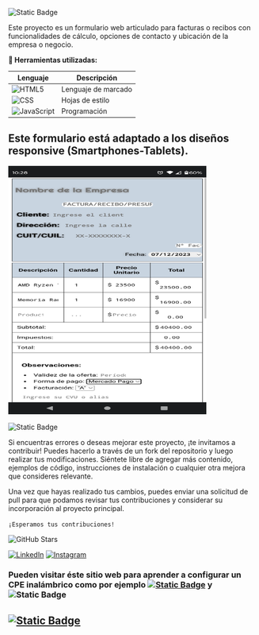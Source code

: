 ![Static Badge](https://img.shields.io/badge/Formulario-WEB-green)

Este proyecto es un formulario web articulado para facturas o recibos con funcionalidades de cálculo, opciones de contacto y ubicación de la empresa o negocio.

**🔧 Herramientas utilizadas:**

| Lenguaje | Descripción            |
|----------|------------------------|
| ![HTML5](https://img.shields.io/badge/HTML5-%23E34F26.svg?logo=html5&logoColor=white)     | Lenguaje de marcado    |
| ![CSS](https://img.shields.io/badge/CSS-%231572B6.svg?logo=css3&logoColor=white)      | Hojas de estilo        |
| ![JavaScript](https://img.shields.io/badge/JavaScript-%23F7DF1E.svg?logo=javascript&logoColor=black)       | Programación           |


## Este formulario está adaptado a los diseños responsive (Smartphones-Tablets).

<img src="img/Screenshot_20230712-222815.png" alt="Captura de pantalla Smartphone" width="400" height="500" margin="auto" />

![Static Badge](https://img.shields.io/badge/CONTRIBUCIONES-4A9BE2)

Si encuentras errores o deseas mejorar este proyecto, ¡te invitamos a contribuir! Puedes hacerlo a través de un fork del repositorio y luego realizar tus modificaciones. Siéntete libre de agregar más contenido, ejemplos de código, instrucciones de instalación o cualquier otra mejora que consideres relevante.

Una vez que hayas realizado tus cambios, puedes enviar una solicitud de pull para que podamos revisar tus contribuciones y considerar su incorporación al proyecto principal.

`¡Esperamos tus contribuciones!`

![GitHub Stars](https://img.shields.io/github/stars/solidsnk86/formularioWeb.svg?style=social)

[![LinkedIn](https://img.shields.io/badge/-LinkedIn-%230077B5?style=flat-square&logo=linkedin&logoColor=white)](https://www.linkedin.com/in/gabriel-calcagni-659907260) [![Instagram](https://img.shields.io/badge/-Instagram-%23E4405F?style=flat-square&logo=instagram&logoColor=white)](https://www.instagram.com/calcagni_gabriel26/?ishid=ZDdkNTZiNTM%3D) 

### Pueden visitar éste sitio web para aprender a configurar un CPE inalámbrico como por ejemplo [![Static Badge](https://img.shields.io/badge/TPLINK-green)](https://neotecs.tech/aprende.html?) y ![Static Badge](https://img.shields.io/badge/UBIQUITI-blue)
  
## [![Static Badge](https://img.shields.io/badge/Neo-Tecs-mediumslateblue)](https://neotecs.tech)


